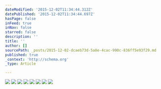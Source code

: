 ```yaml
---
dateModified: '2015-12-02T11:34:44.312Z'
datePublished: '2015-12-02T11:34:44.697Z'
hasPage: false
inFeed: true
inNav: false
starred: false
description: ''
title: ''
author: []
sourcePath: _posts/2015-12-02-dcaeb73d-5a8e-4cac-990c-836ff5e93f29.md
published: true
_context: 'http://schema.org'
_type: Article

---
```

![](https://the-grid-user-content.s3-us-west-2.amazonaws.com/9b188b94-e5b6-4b64-837b-461a54eb8e24.jpg)
![](https://the-grid-user-content.s3-us-west-2.amazonaws.com/e8e4b689-c497-4952-8f6f-db56e8f88dd5.jpg)
![](https://the-grid-user-content.s3-us-west-2.amazonaws.com/0069da05-708a-436c-822e-29b6d025bdab.jpg)
![](https://the-grid-user-content.s3-us-west-2.amazonaws.com/083dba11-7a88-460a-a88e-08468ce2ac16.jpg)
![](https://the-grid-user-content.s3-us-west-2.amazonaws.com/eb27f022-1100-490f-a575-b8cafa1dc9dc.jpg)
![](https://the-grid-user-content.s3-us-west-2.amazonaws.com/043a89dc-ac30-496a-bbd9-217923d59205.jpg)
![](https://the-grid-user-content.s3-us-west-2.amazonaws.com/9aaa062c-9a60-4e72-b2de-9febaafe5fe7.jpg)
![](https://the-grid-user-content.s3-us-west-2.amazonaws.com/11d78ff3-ba8d-4bd7-93dc-35ad13b2d4e5.jpg)
